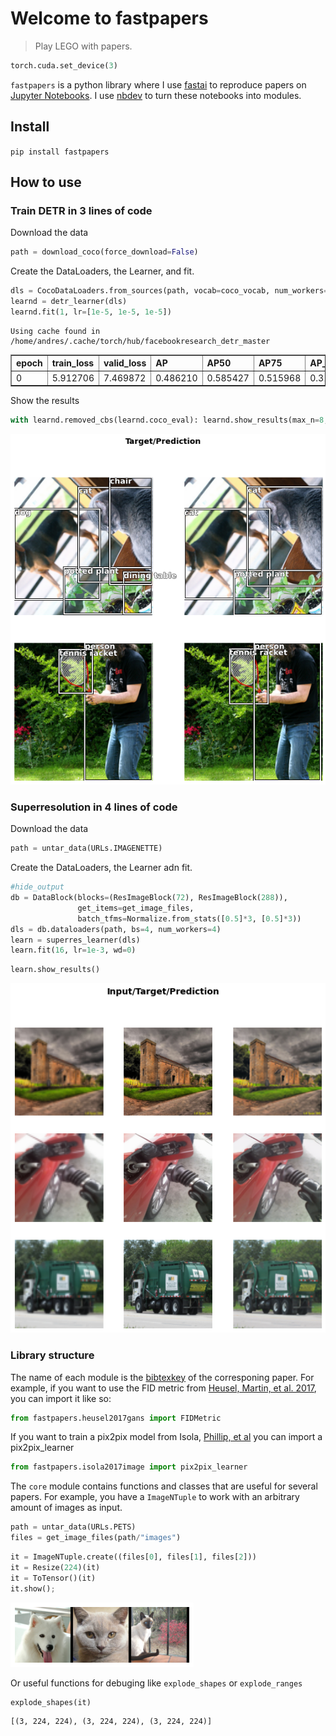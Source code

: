 # Welcome to fastpapers
> Play LEGO with papers.


```python
torch.cuda.set_device(3)
```

`fastpapers` is a python library where I use [fastai](https://docs.fast.ai/) to reproduce papers on [Jupyter Notebooks](https://jupyter.org/). I use [nbdev](https://nbdev.fast.ai/) to turn these notebooks into modules.

## Install

`pip install fastpapers`

## How to use

### Train DETR in 3 lines of code

Download the data

```python
path = download_coco(force_download=False)
```

Create the DataLoaders, the Learner, and fit.

```python
dls = CocoDataLoaders.from_sources(path, vocab=coco_vocab, num_workers=0)
learnd = detr_learner(dls)
learnd.fit(1, lr=[1e-5, 1e-5, 1e-5])
```

    Using cache found in /home/andres/.cache/torch/hub/facebookresearch_detr_master



<table border="1" class="dataframe">
  <thead>
    <tr style="text-align: left;">
      <th>epoch</th>
      <th>train_loss</th>
      <th>valid_loss</th>
      <th>AP</th>
      <th>AP50</th>
      <th>AP75</th>
      <th>AP_small</th>
      <th>AP_medium</th>
      <th>AP_large</th>
      <th>AR1</th>
      <th>AR10</th>
      <th>AR100</th>
      <th>AR_small</th>
      <th>AR_medium</th>
      <th>AR_large</th>
      <th>time</th>
    </tr>
  </thead>
  <tbody>
    <tr>
      <td>0</td>
      <td>5.912706</td>
      <td>7.469872</td>
      <td>0.486210</td>
      <td>0.585427</td>
      <td>0.515968</td>
      <td>0.318466</td>
      <td>0.470359</td>
      <td>0.571754</td>
      <td>0.362405</td>
      <td>0.557437</td>
      <td>0.572482</td>
      <td>0.391057</td>
      <td>0.554963</td>
      <td>0.641092</td>
      <td>2:08:52</td>
    </tr>
  </tbody>
</table>


Show the results

```python
with learnd.removed_cbs(learnd.coco_eval): learnd.show_results(max_n=8, figsize=(10,10))
```






![png](docs/images/output_11_1.png)


### Superresolution in 4 lines of code

Download the data

```python
path = untar_data(URLs.IMAGENETTE)
```

Create the DataLoaders, the Learner adn fit.

```python
#hide_output
db = DataBlock(blocks=(ResImageBlock(72), ResImageBlock(288)),
               get_items=get_image_files,
               batch_tfms=Normalize.from_stats([0.5]*3, [0.5]*3))
dls = db.dataloaders(path, bs=4, num_workers=4)
learn = superres_learner(dls)
learn.fit(16, lr=1e-3, wd=0)
```

```python
learn.show_results()
```






![png](docs/images/output_17_1.png)


### Library structure

The name of each module is the [bibtexkey](https://en.wikipedia.org/wiki/BibTeX#Field_types) of the corresponing paper.
For example, if you want to use the FID metric from [Heusel, Martin, et al. 2017](http://papers.nips.cc/paper/7240-gans-trained-by-a-two-t), you can import it like so:

```python
from fastpapers.heusel2017gans import FIDMetric
```

If you want to train a pix2pix model from Isola, [Phillip, et al](https://openaccess.thecvf.com/content_cvpr_2017/papers/Isola_Image-To-Image_Translation_With_CVPR_2017_paper.pdf) you can import a pix2pix_learner

```python
from fastpapers.isola2017image import pix2pix_learner
```

The `core` module contains functions and classes that are useful for several papers.
For example, you have a `ImageNTuple` to work with an arbitrary amount of images as input.

```python
path = untar_data(URLs.PETS)
files = get_image_files(path/"images")
```

```python
it = ImageNTuple.create((files[0], files[1], files[2]))
it = Resize(224)(it)
it = ToTensor()(it)
it.show();
```


![png](docs/images/output_25_0.png)


Or useful functions for debuging like `explode_shapes` or `explode_ranges`

```python
explode_shapes(it)
```




    [(3, 224, 224), (3, 224, 224), (3, 224, 224)]


